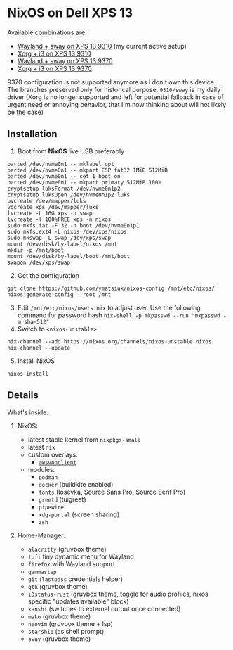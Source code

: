 # NixOS on Dell XPS 13

Available combinations are:
* [Wayland + sway on XPS 13 9310](https://github.com/ymatsiuk/nixos-config/tree/main) (my current active setup)
* [Xorg + i3 on XPS 13 9310](https://github.com/ymatsiuk/nixos-config/tree/xps13/9310%2Fi3)
* [Wayland + sway on XPS 13 9370](https://github.com/ymatsiuk/nixos-config/tree/xps13/9370%2Fsway)
* [Xorg + i3 on XPS 13 9370](https://github.com/ymatsiuk/nixos-config/tree/xps13/9370%2Fi3)

9370 configuration is not supported anymore as I don't own this device.
The branches preserved only for historical purpose.
`9310/sway` is my daily driver (Xorg is no longer supported and left for potential
fallback in case of urgent need or annoying behavior, that I'm now thinking about
will not likely be the case)

## Installation

1. Boot from **NixOS** live USB preferably
```
parted /dev/nvme0n1 -- mklabel gpt
parted /dev/nvme0n1 -- mkpart ESP fat32 1MiB 512MiB
parted /dev/nvme0n1 -- set 1 boot on
parted /dev/nvme0n1 -- mkpart primary 512MiB 100%
cryptsetup luksFormat /dev/nvme0n1p2
cryptsetup luksOpen /dev/nvme0n1p2 luks
pvcreate /dev/mapper/luks
vgcreate xps /dev/mapper/luks
lvcreate -L 16G xps -n swap
lvcreate -l 100%FREE xps -n nixos
sudo mkfs.fat -F 32 -n boot /dev/nvme0n1p1
sudo mkfs.ext4 -L nixos /dev/xps/nixos
sudo mkswap -L swap /dev/xps/swap
mount /dev/disk/by-label/nixos /mnt
mkdir -p /mnt/boot
mount /dev/disk/by-label/boot /mnt/boot
swapon /dev/xps/swap
```
2. Get the configuration
```
git clone https://github.com/ymatsiuk/nixos-config /mnt/etc/nixos/
nixos-generate-config --root /mnt
```
3. Edit `/mnt/etc/nixos/users.nix` to adjust user. Use the following command for password hash `nix-shell -p mkpasswd --run "mkpasswd -m sha-512"`
4. Switch to `<nixos-unstable>`
```
nix-channel --add https://nixos.org/channels/nixos-unstable nixos
nix-channel --update
```
5. Install NixOS
```
nixos-install
```

## Details

What's inside:
1. NixOS:
    * latest stable kernel from `nixpkgs-small`
    * latest `nix`
    * custom overlays:
      * [`awsvpnclient`](https://github.com/ymatsiuk/awsvpnclient)
    * modules:
      * `podman`
      * `docker` (buildkite enabled)
      * `fonts` (Iosevka, Source Sans Pro, Source Serif Pro)
      * `greetd` (tuigreet)
      * `pipewire`
      * `xdg-portal` (screen sharing)
      * `zsh`

2. Home-Manager:
    * `alacritty` (gruvbox theme)
    * `tofi` tiny dynamic menu for Wayland
    * `firefox` with Wayland support
    * `gammastep`
    * `git` (`lastpass` credentials helper)
    * `gtk` (gruvbox theme)
    * `i3status-rust` (gruvbox theme, toggle for audio profiles, nixos specific "updates available" block)
    * `kanshi` (switches to external output once connected)
    * `mako` (gruvbox theme)
    * `neovim` (gruvbox theme + lsp)
    * `starship` (as shell prompt)
    * `sway` (gruvbox theme)
